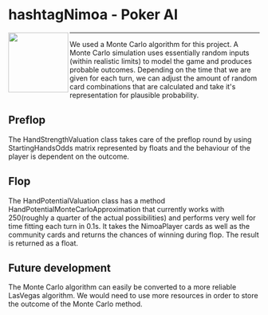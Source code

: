 # hashtagNimoa - Poker AI

<img src="http://i.ebayimg.com/11/!BwOYqQwCGk~$(KGrHqUOKjcEve5QYT4eBMH9WHWGTQ~~_35.JPG" align=left width="120px"/>
<hr/>
We used a Monte Carlo algorithm for this project. A Monte Carlo simulation uses essentially random inputs (within realistic limits) to model the game and produces probable outcomes.
Depending on the time that we are given for each turn, we can adjust the amount of random card combinations that are calculated and take it's representation for plausible probability.

## Preflop

The HandStrengthValuation class takes care of the preflop round by using StartingHandsOdds matrix represented by floats and the behaviour of the player is dependent on the outcome.

## Flop

The HandPotentialValuation class has a method HandPotentialMonteCarloApproximation that currently works with 250(roughly a quarter of the actual possibilities) and performs very well for time fitting each turn in 0.1s. It takes the NimoaPlayer cards as well as the community cards and returns the chances of winning during flop. The result is returned as a float. 

## Future development

The Monte Carlo algorithm can easily be converted to a more reliable LasVegas algorithm. We would need to use more resources in order to store the outcome of the Monte Carlo method.
